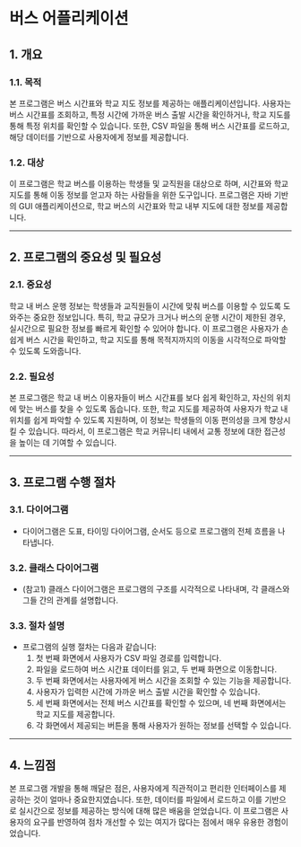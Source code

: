# 버스 어플리케이션

## 1. 개요

### 1.1. 목적
본 프로그램은 버스 시간표와 학교 지도 정보를 제공하는 애플리케이션입니다. 사용자는 버스 시간표를 조회하고, 특정 시간에 가까운 버스 출발 시간을 확인하거나, 학교 지도를 통해 특정 위치를 확인할 수 있습니다. 또한, CSV 파일을 통해 버스 시간표를 로드하고, 해당 데이터를 기반으로 사용자에게 정보를 제공합니다.

### 1.2. 대상
이 프로그램은 학교 버스를 이용하는 학생들 및 교직원을 대상으로 하며, 시간표와 학교 지도를 통해 이동 정보를 얻고자 하는 사람들을 위한 도구입니다. 프로그램은 자바 기반의 GUI 애플리케이션으로, 학교 버스의 시간표와 학교 내부 지도에 대한 정보를 제공합니다.

---

## 2. 프로그램의 중요성 및 필요성

### 2.1. 중요성
학교 내 버스 운행 정보는 학생들과 교직원들이 시간에 맞춰 버스를 이용할 수 있도록 도와주는 중요한 정보입니다. 특히, 학교 규모가 크거나 버스의 운행 시간이 제한된 경우, 실시간으로 필요한 정보를 빠르게 확인할 수 있어야 합니다. 이 프로그램은 사용자가 손쉽게 버스 시간을 확인하고, 학교 지도를 통해 목적지까지의 이동을 시각적으로 파악할 수 있도록 도와줍니다.

### 2.2. 필요성
본 프로그램은 학교 내 버스 이용자들이 버스 시간표를 보다 쉽게 확인하고, 자신의 위치에 맞는 버스를 찾을 수 있도록 돕습니다. 또한, 학교 지도를 제공하여 사용자가 학교 내 위치를 쉽게 파악할 수 있도록 지원하며, 이 정보는 학생들의 이동 편의성을 크게 향상시킬 수 있습니다. 따라서, 이 프로그램은 학교 커뮤니티 내에서 교통 정보에 대한 접근성을 높이는 데 기여할 수 있습니다.

---

## 3. 프로그램 수행 절차

### 3.1. 다이어그램
- 다이어그램은 도표, 타이밍 다이어그램, 순서도 등으로 프로그램의 전체 흐름을 나타냅니다.

### 3.2. 클래스 다이어그램
- (참고1) 클래스 다이어그램은 프로그램의 구조를 시각적으로 나타내며, 각 클래스와 그들 간의 관계를 설명합니다.

### 3.3. 절차 설명
- 프로그램의 실행 절차는 다음과 같습니다:
  1. 첫 번째 화면에서 사용자가 CSV 파일 경로를 입력합니다.
  2. 파일을 로드하여 버스 시간표 데이터를 읽고, 두 번째 화면으로 이동합니다.
  3. 두 번째 화면에서는 사용자에게 버스 시간을 조회할 수 있는 기능을 제공합니다.
  4. 사용자가 입력한 시간에 가까운 버스 출발 시간을 확인할 수 있습니다.
  5. 세 번째 화면에서는 전체 버스 시간표를 확인할 수 있으며, 네 번째 화면에서는 학교 지도를 제공합니다.
  6. 각 화면에서 제공되는 버튼을 통해 사용자가 원하는 정보를 선택할 수 있습니다.

---

## 4. 느낌점

본 프로그램 개발을 통해 깨달은 점은, 사용자에게 직관적이고 편리한 인터페이스를 제공하는 것이 얼마나 중요한지였습니다. 또한, 데이터를 파일에서 로드하고 이를 기반으로 실시간으로 정보를 제공하는 방식에 대해 많은 배움을 얻었습니다. 이 프로그램은 사용자의 요구를 반영하여 점차 개선할 수 있는 여지가 많다는 점에서 매우 유용한 경험이었습니다.
